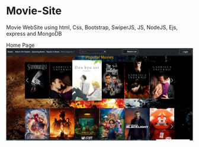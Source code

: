 # Movie-Site
Movie WebSite using html, Css, Bootstrap, SwiperJS, JS, NodeJS, Ejs, express and MongoDB 

Home Page
![](Images/Home-Page.jpeg)

